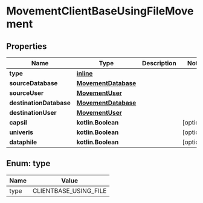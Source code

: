 
# MovementClientBaseUsingFileMovement

## Properties
Name | Type | Description | Notes
------------ | ------------- | ------------- | -------------
**type** | [**inline**](#Type) |  | 
**sourceDatabase** | [**MovementDatabase**](MovementDatabase.md) |  | 
**sourceUser** | [**MovementUser**](MovementUser.md) |  | 
**destinationDatabase** | [**MovementDatabase**](MovementDatabase.md) |  | 
**destinationUser** | [**MovementUser**](MovementUser.md) |  | 
**capsil** | **kotlin.Boolean** |  |  [optional]
**univeris** | **kotlin.Boolean** |  |  [optional]
**dataphile** | **kotlin.Boolean** |  |  [optional]


<a name="Type"></a>
## Enum: type
Name | Value
---- | -----
type | CLIENTBASE_USING_FILE



